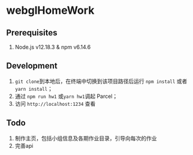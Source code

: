 # webglHomeWork

## Prerequisites

1. Node.js v12.18.3 & npm v6.14.6

## Development

1. `git clone`到本地后，在终端中切换到该项目路径后运行 `npm install` 或者 `yarn install`；
2. 通过 `npm run hw1` 或`yarn hw1`调起 Parcel；
3. 访问 `http://localhost:1234` 查看

## Todo

1. 制作主页，包括小组信息及各期作业目录，引导向每次的作业
2. 完善api

